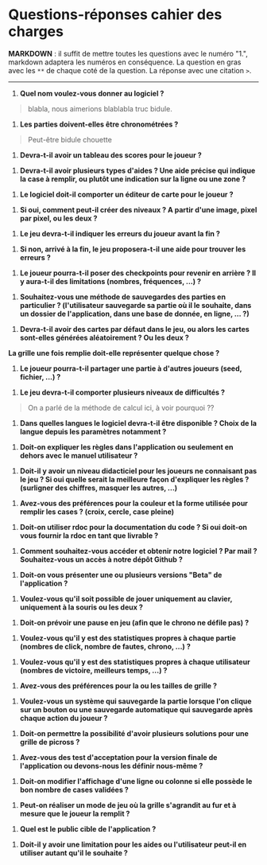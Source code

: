 # Questions-réponses cahier des charges

**MARKDOWN** : il suffit de mettre toutes les questions avec le numéro "1.", markdown adaptera les numéros en conséquence.
La question en gras avec les `**` de chaque coté de la question.
La réponse avec une citation `>`.

---

1. **Quel nom voulez-vous donner au logiciel ?**
> blabla, nous aimerions blablabla truc bidule.

1. **Les parties doivent-elles être chronométrées ?**
> Peut-être bidule chouette

1. **Devra-t-il avoir un tableau des scores pour le joueur ?**
> 

1. **Devra-t-il avoir plusieurs types d'aides ? Une aide précise qui indique la case à remplir, ou plutôt une indication sur la ligne ou une zone ?**
>

1. **Le logiciel doit-il comporter un éditeur de carte pour le joueur ?**
> 

1. **Si oui, comment peut-il créer des niveaux ? A partir d'une image, pixel par pixel, ou les deux ?**
> 

1. **Le jeu devra-t-il indiquer les erreurs du joueur avant la fin ?**
>

1. **Si non, arrivé à la fin, le jeu proposera-t-il une aide pour trouver les erreurs ?**
>

1. **Le joueur pourra-t-il poser des checkpoints pour revenir en arrière ? Il y aura-t-il des limitations (nombres, fréquences, ...) ?**
>

1. **Souhaitez-vous une méthode de sauvegardes des parties en particulier ? (l'utilisateur sauvegarde sa partie où il le souhaite, dans un dossier de l'application, dans une base de donnée, en ligne, ... ?)**
>

1. **Devra-t-il avoir des cartes par défaut dans le jeu, ou alors les cartes sont-elles générées aléatoirement ? Ou les deux ?**
>

 **La grille une fois remplie doit-elle représenter quelque chose ?**
>

1. **Le joueur pourra-t-il partager une partie à d'autres joueurs (seed, fichier, ...) ?**
>

1. **Le jeu devra-t-il comporter plusieurs niveaux de difficultés ?**
> On a parlé de la méthode de calcul ici, à voir pourquoi ??
>

1. **Dans quelles langues le logiciel devra-t-il être disponible ? Choix de la langue depuis les paramètres notamment ?**
>

1. **Doit-on expliquer les règles dans l'application ou seulement en dehors avec le manuel utilisateur ?**

>

1. **Doit-il y avoir un niveau didacticiel pour les joueurs ne connaisant pas le jeu ? Si oui quelle serait la meilleure façon d'expliquer les règles ? (surligner des chiffres, masquer les autres, ...)**
>

1. **Avez-vous des préférences pour la couleur et la forme utilisée pour remplir les cases ? (croix, cercle, case pleine)**
>

1. **Doit-on utiliser rdoc pour la documentation du code ? Si oui doit-on vous fournir la rdoc en tant que livrable ?**
>

1. **Comment souhaitez-vous accéder et obtenir notre logiciel ? Par mail ? Souhaitez-vous un accès à notre dépôt Github ?**
>

1. **Doit-on vous présenter une ou plusieurs versions "Beta" de l'application ?**
>

1. **Voulez-vous qu'il soit possible de jouer uniquement au clavier, uniquement à la souris ou les deux ?**
>

1. **Doit-on prévoir une pause en jeu (afin que le chrono ne défile pas) ?**
>

1. **Voulez-vous qu'il y est des statistiques propres à chaque partie (nombres de click, nombre de fautes, chrono, ...) ?**
>

1. **Voulez-vous qu'il y est des statistiques propres à chaque utilisateur (nombres de victoire, meilleurs temps, ...) ?**
>


1. **Avez-vous des préférences pour la ou les tailles de grille ?**
>

1. **Voulez-vous un système qui sauvegarde la partie lorsque l'on clique sur un bouton ou une sauvegarde automatique qui sauvegarde après chaque action du joueur ?**
>

1. **Doit-on permettre la possibilité d'avoir plusieurs solutions pour une grille de picross ?**
>

1. **Avez-vous des test d'acceptation pour la version finale de l'application ou devons-nous les définir nous-même ?**
>

1. **Doit-on modifier l'affichage d'une ligne ou colonne si elle possède le bon nombre de cases validées ?**
>

1. **Peut-on réaliser un mode de jeu où la grille s'agrandit au fur et à mesure que le joueur la remplit ?**
>

1. **Quel est le public cible de l'application ?**
>

1.  **Doit-il y avoir une limitation pour les aides ou l'utilisateur peut-il en utiliser autant qu'il le souhaite ?**
>





 
